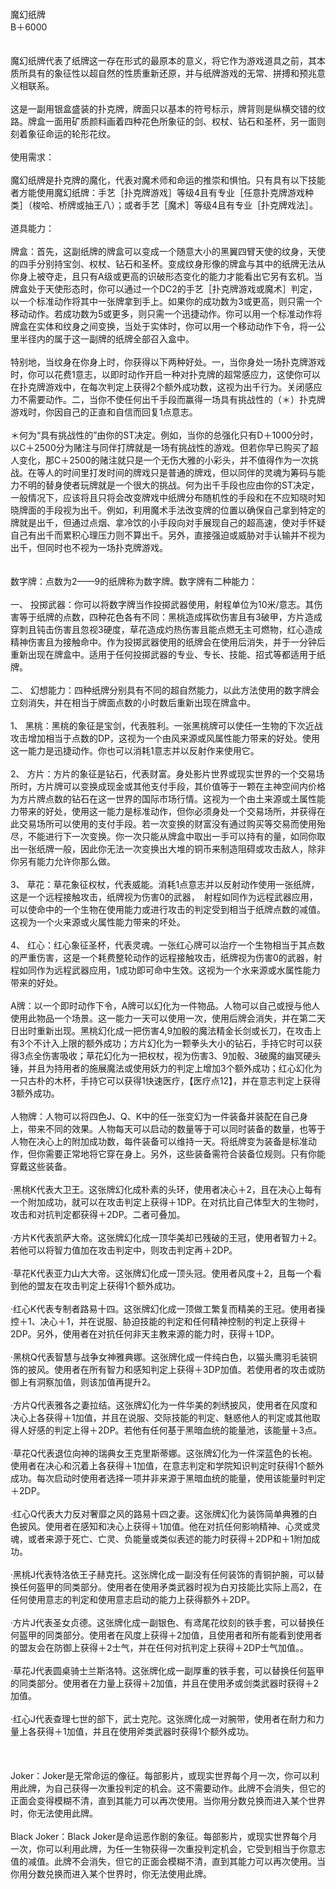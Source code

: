 <title>魔幻纸牌</title>
<meta name="GENERATOR" content="WinCHM">
<meta http-equiv="Content-Type" content="text/html; charset=gb2312">
<br>魔幻纸牌 
<br>B＋6000 
<br>  
<br>
<br>魔幻纸牌代表了纸牌这一存在形式的最原本的意义，将它作为游戏道具之前，其本质所具有的象征性以超自然的性质重新还原，并与纸牌游戏的无常、拼搏和预兆意义相联系。 
<br>
<br>这是一副用银盒盛装的扑克牌，牌面只以基本的符号标示，牌背则是纵横交错的纹路。牌盒一面用矿质颜料画着四种花色所象征的剑、权杖、钻石和圣杯，另一面则刻着象征命运的轮形花纹。 
<br>
<br>使用需求： 
<br>
<br>魔幻纸牌是扑克牌的魔化，代表对魔术师和命运的推崇和惧怕。只有具有以下技能者方能使用魔幻纸牌：手艺［扑克牌游戏］等级4且有专业［任意扑克牌游戏种类］（梭哈、桥牌或抽王八）；或者手艺［魔术］等级4且有专业［扑克牌戏法］。 
<br>
<br>道具能力： 
<br>
<br>牌盒：首先，这副纸牌的牌盒可以变成一个随意大小的黑翼四臂天使的纹身，天使的四手分别持宝剑、权杖、钻石和圣杯。变成纹身形像的牌盒与其中的纸牌无法从你身上被夺走，且只有A级或更高的识破形态变化的能力才能看出它另有玄机。当牌盒处于天使形态时，你可以通过一个DC2的手艺［扑克牌游戏或魔术］判定，以一个标准动作将其中一张牌拿到手上。如果你的成功数为3或更高，则只需一个移动动作。若成功数为5或更多，则只需一个迅捷动作。你可以用一个标准动作将牌盒在实体和纹身之间变换，当处于实体时，你可以用一个移动动作下令，将一公里半径内的属于这一副牌的纸牌全部召入盒中。 
<br>
<br>特别地，当纹身在你身上时，你获得以下两种好处。一，当你身处一场扑克牌游戏时，你可以花费1意志，以即时动作开启一种对扑克牌的超常感应力，这使你可以在扑克牌游戏中，在每次判定上获得2个额外成功数，这视为出千行为。关闭感应力不需要动作。二，当你不使任何出千手段而赢得一场具有挑战性的（＊）扑克牌游戏时，你因自己的正直和自信而回复1点意志。 
<br>
<br>＊何为“具有挑战性的”由你的ST决定。例如，当你的总强化只有D＋1000分时，以C＋2500分为赌注与同伴打牌就是一场有挑战性的游戏。但若你早已购买了超人变化，那C＋2500的赌注就只是一个无伤大雅的小彩头，并不值得作为一次挑战。在等人的时间里打发时间的牌戏只是普通的牌戏，但以同伴的灵魂为筹码与能力不明的替身使者玩牌就是一个很大的挑战。何为出千手段也应由你的ST决定，一般情况下，应该将且只将会改变牌戏中纸牌分布随机性的手段和在不应知晓时知晓牌面的手段视为出千。例如，利用魔术手法改变牌的位置以确保自己拿到特定的牌就是出千，但通过点烟、拿冷饮的小手段向对手展现自己的超高速，使对手怀疑自己有出千而累积心理压力则不算出千。另外，直接强迫或威胁对手认输并不视为出千，但同时也不视为一场扑克牌游戏。
<br>
<br>
<br>数字牌：点数为2——9的纸牌称为数字牌。数字牌有二种能力： 
<br>
<br>一、 投掷武器：你可以将数字牌当作投掷武器使用，射程单位为10米/意志。其伤害等于纸牌的点数，四种花色各有不同：黑桃造成挥砍伤害且有3破甲，方片造成穿刺且钝击伤害且忽视3硬度，草花造成灼热伤害且能点燃无主可燃物，红心造成精神伤害且为接触命中。作为投掷武器使用的纸牌会在使用后消失，并于一分钟后重新出现在牌盒中。适用于任何投掷武器的专业、专长、技能、招式等都适用于纸牌。 
<br>
<br>二、 幻想能力：四种纸牌分别具有不同的超自然能力，以此方法使用的数字牌会立刻消失，并在相当于牌面点数的小时数后重新出现在牌盒中。 
<br>
<br>1、  黑桃：黑桃的象征是宝剑，代表胜利。一张黑桃牌可以使任一生物的下次近战攻击增加相当于点数的DP，这视为一个由风来源或风属性能力带来的好处。使用这一能力是迅捷动作。你也可以消耗1意志并以反射作来使用它。 
<br>
<br>2、  方片：方片的象征是钻石，代表财富。身处影片世界或现实世界的一个交易场所时，方片牌可以变换成现金或其他支付手段，其价值等于一颗在主神空间内价格为方片牌点数的钻石在这一世界的国际市场行情。这视为一个由土来源或土属性能力带来的好处，使用这一能力是标准动作，但你必须身处一个交易场所，并获得在此交易场所可以使用的支付手段。若一次变换的财富没有通过购买等交易而使用殆尽，不能进行下一次变换。你一次只能从牌盒中取出一手可以持有的量，如同你取出一张纸牌一般，因此你无法一次变换出大堆的铜币来制造阻碍或攻击敌人，除非你另有能力允许你那么做。 
<br>
<br>3、  草花：草花象征权杖，代表威能。消耗1点意志并以反射动作使用一张纸牌，这是一个远程接触攻击，纸牌视为伤害0的武器，　射程如同作为远程武器应用，可以使命中的一个生物在使用能力或进行攻击的判定受到相当于纸牌点数的减值。这视为一个火来源或火属性能力带来的坏处。 
<br>
<br>4、  红心：红心象征圣杯，代表灵魂。一张红心牌可以治疗一个生物相当于其点数的严重伤害，这是一个耗费整轮动作的远程接触攻击，纸牌视为伤害0的武器，射程如同作为远程武器应用，1成功即可命中生效。这视为一个水来源或水属性能力带来的好处。 
<br>
<br>A牌：以一个即时动作下令，A牌可以幻化为一件物品。人物可以自己或授与他人使用此物品一个场景。这一能力一天可以使用一次，使用后牌会消失，并在第二天日出时重新出现。黑桃幻化成一把伤害4,9加骰的魔法精金长剑或长刀，在攻击上有3个不计入上限的额外成功；方片幻化为一颗拳头大小的钻石，手持它时可以获得3点全伤害吸收；草花幻化为一把权杖，视为伤害3、9加骰、3破魔的幽冥硬头锤，并且为持用者的施展魔法或使用妖力的判定上增加3个额外成功；红心幻化为一只古朴的木杯，手持它可以获得1快速医疗，【医疗点12】，并在意志判定上获得3额外成功。 
<br>
<br>人物牌：人物可以将四色J、Q、K中的任一张变幻为一件装备并装配在自己身上，带来不同的效果。人物每天可以启动的数量等于可以同时装备的数量，也等于人物在决心上的附加成功数，每件装备可以维持一天。将纸牌变为装备是标准动作，但你需要正常地将它穿在身上。另外，这些装备需符合装备位规则。只有你能穿戴这些装备。 
<br>
<br>·黑桃K代表大卫王。这张牌幻化成朴素的头环，使用者决心＋2，且在决心上每有一个附加成功，就可以在攻击判定上获得＋1DP。在对抗比自己体型大的生物时，攻击和对抗判定都获得＋2DP。二者可叠加。 
<br>
<br>·方片K代表凯萨大帝。这张牌幻化成一顶华美却已残破的王冠，使用者智力＋2。若他可以将智力值加在攻击判定中，则攻击判定再＋2DP。 
<br>
<br>·草花K代表亚力山大大帝。这张牌幻化成一顶头冠。使用者风度＋2，且每一个看到他的盟友在攻击判定上获得1个额外成功。 
<br>
<br>·红心K代表专制者路易十四。这张牌幻化成一顶做工繁复而精美的王冠。使用者操控＋1、决心＋1，并在说服、胁迫技能的判定和任何精神控制的判定上获得＋2DP。另外，使用者在对抗任何非天主教来源的能力时，获得＋1DP。 
<br>
<br>·黑桃Q代表智慧与战争女神雅典娜。这张牌化成一件纯白色，以猫头鹰羽毛装铜饰的披风。使用者在所有智力和感知判定上获得＋3DP加值。若使用者的攻击或防御上有洞察加值，则该加值再提升2。 
<br>
<br>·方片Q代表雅各之妻拉结。这张牌幻化为一件华美的刺绣披风，使用者在风度和决心上各获得＋1加值，并且在说服、交际技能的判定、魅惑他人的判定或其他取得人好感的判定上得＋2DP。若他有任何基于黑暗血统的能量池，该能量＋3点。 
<br>
<br>·草花Q代表退位向神的瑞典女王克里斯蒂娜。这张牌幻化为一件深蓝色的长袍。使用者在决心和沉着上各获得＋1加值，在意志判定和学院知识判定时获得1个额外成功。每次启动时使用者选择一项并非来源于黑暗血统的能量，使用该能量时判定＋2DP。 
<br>
<br>·红心Q代表大力反对奢靡之风的路易十四之妻。这张牌幻化为装饰简单典雅的白色披风。使用者在感知和决心上获得＋1加值。他在对抗任何影响精神、心灵或灵魂，或者来源于死亡、亡灵、负能量或类似表述的能力时获得＋2DP和＋1附加成功。 
<br>
<br>·黑桃J代表特洛依王子赫克托。这张牌化成一副没有任何装饰的青铜护腕，可以替换任何盔甲的同类部分。使用者在使用矛类武器时视为白刃技能比实际上高2，在任何使用意志的判定和使用意志启动的能力上获得额外＋2DP。 
<br>
<br>·方片J代表圣女贞德。这张牌化成一副银色、有鸢尾花纹刻的铁手套，可以替换任何盔甲的同类部分。使用者在风度上获得＋2加值，且使用者和所有能看到使用者的盟友会在防御上获得＋2士气，并在任何对抗判定上获得＋2DP士气加值。。 
<br>
<br>·草花J代表圆桌骑士兰斯洛特。这张牌化成一副厚重的铁手套，可以替换任何盔甲的同类部分。使用者在力量上获得＋2加值，并且在使用矛或剑类武器时获得＋2加值。 
<br>
<br>·红心J代表查理七世的部下，武士克陀。这张牌化成一对腕带，使用者在耐力和力量上各获得＋1加值，并且在使用斧类武器时获得1个额外成功。 
<br>
<br>  
<br>
<br>Joker：Joker是无常命运的像征。每部影片，或现实世界每个月一次，你可以利用此牌，为自己获得一次重投判定的机会。这不需要动作。此牌不会消失，但它的正面会变得模糊不清，直到其能力可以再次使用。当你用分数兑换而进入某个世界时，你无法使用此牌。 
<br>
<br>Black Joker：Black Joker是命运恶作剧的象征。每部影片，或现实世界每个月一次，你可以利用此牌，为任一生物获得一次重投判定机会，它受到相当于你意志值的减值。此牌不会消失，但它的正面会模糊不清，直到其能力可以再次使用。当你用分数兑换而进入某个世界时，你无法使用此牌。 